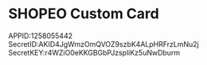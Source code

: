 # SHOPEO Custom Card

APPID:1258055442
SecretID:AKID4JgWmzOmQVOZ9szbK4ALpHRFrzLmNu2j
SecretKEY:r4WZiO0eKKGBGbPJzspliKz5uNwDburm